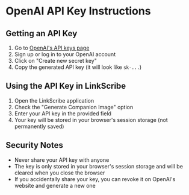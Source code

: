 # OpenAI API Key Instructions

## Getting an API Key
1. Go to [OpenAI's API keys page](https://platform.openai.com/api-keys)
2. Sign up or log in to your OpenAI account
3. Click on "Create new secret key"
4. Copy the generated API key (it will look like `sk-...`)

## Using the API Key in LinkScribe
1. Open the LinkScribe application
2. Check the "Generate Companion Image" option
3. Enter your API key in the provided field
4. Your key will be stored in your browser's session storage (not permanently saved)

## Security Notes
- Never share your API key with anyone
- The key is only stored in your browser's session storage and will be cleared when you close the browser
- If you accidentally share your key, you can revoke it on OpenAI's website and generate a new one

